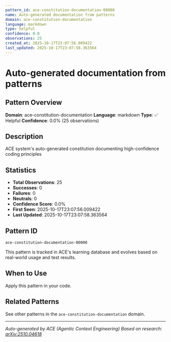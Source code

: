 ```yaml
---
pattern_id: ace-constitution-documentation-00000
name: Auto-generated documentation from patterns
domain: ace-constitution-documentation
language: markdown
type: helpful
confidence: 0.0
observations: 25
created_at: 2025-10-17T23:07:56.009422
last_updated: 2025-10-17T23:07:58.363564
---
```

# Auto-generated documentation from patterns

## Pattern Overview

**Domain**: ace-constitution-documentation
**Language**: markdown
**Type**: ✅ Helpful
**Confidence**: 0.0% (25 observations)

## Description

ACE system's auto-generated constitution documenting high-confidence coding principles

## Statistics

- **Total Observations**: 25
- **Successes**: 0
- **Failures**: 0
- **Neutrals**: 0
- **Confidence Score**: 0.0%
- **First Seen**: 2025-10-17T23:07:56.009422
- **Last Updated**: 2025-10-17T23:07:58.363564

## Pattern ID

```
ace-constitution-documentation-00000
```

This pattern is tracked in ACE's learning database and evolves based on real-world usage and test results.

## When to Use

Apply this pattern in your code.

## Related Patterns

See other patterns in the `ace-constitution-documentation` domain.

---

*Auto-generated by ACE (Agentic Context Engineering)*
*Based on research: [arXiv:2510.04618](https://arxiv.org/abs/2510.04618)*
